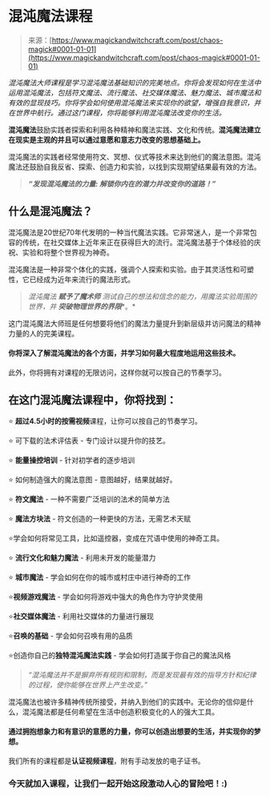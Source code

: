<!--yml

类别：未分类

日期：2024年06月12日 18:32:26

-->

# 混沌魔法课程

> 来源：[https://www.magickandwitchcraft.com/post/chaos-magick#0001-01-01](https://www.magickandwitchcraft.com/post/chaos-magick#0001-01-01)

*混沌魔法大师课程是学习混沌魔法基础知识的完美地点。你将会发现如何在生活中运用混沌魔法，包括符文魔法、流行魔法、社交媒体魔法、魅力魔法、城市魔法和有效的显现技巧。你将学会如何使用混沌魔法来实现你的欲望，增强自我意识，并在世界中航行。通过这门课程，你将能够利用混沌魔法改变你的生活。*

**混沌魔法**鼓励实践者探索和利用各种精神和魔法实践、文化和传统。**混沌魔法建立在现实是主观的并且可以通过意愿和意志力改变的思想基础上。**

混沌魔法的实践者经常使用符文、冥想、仪式等技术来达到他们的魔法意图。混沌魔法还鼓励自我反省、探索、创造力和实验，以找到实现期望结果最有效的方法。

> ***“发现混沌魔法的力量: 解锁你内在的潜力并改变你的道路！”***

## 什么是混沌魔法？

混沌魔法是20世纪70年代发明的一种当代魔法实践。它非常迷人，是一个非常包容的传统，在社交媒体上近年来正在获得巨大的流行。混沌魔法基于个体经验的庆祝、实验和将整个世界视为神奇。

混沌魔法是一种非常个体化的实践，强调个人探索和实验。由于其灵活性和可塑性，它已经成为近年来流行的魔法形式。

> *混沌魔法* ***赋予了魔术师*** *测试自己的想法和信念的能力，用魔法实验周围的世界，并* ***突破物理世界的界限****。*

这门混沌魔法大师班是任何想要将他们的魔法力量提升到新层级并访问魔法的精神力量的人的完美课程。

#### 你将深入了解混沌魔法的各个方面，并学习如何最大程度地运用这些技术。

此外，你将拥有对课程的无限访问，这样你就可以按自己的节奏学习。

## 在这门混沌魔法课程中，你将找到：

⭐ **超过4.5小时的按需视频**课程，让你可以按自己的节奏学习。

⭐ 可下载的法术评估表 - 专门设计以提升你的技艺。

⭐ **能量操控培训** - 针对初学者的逐步培训

⭐ 如何制造强大的魔法意图 - 意图越好，结果就越好。

⭐ **符文魔法** - 一种不需要广泛培训的法术的简单方法

⭐ **魔法方块法** - 符文创造的一种更快的方法，无需艺术天赋

⭐学会如何将常见工具，比如遥控器，变成在咒语中使用的神奇工具。

⭐ **流行文化和魅力魔法** - 利用未开发的能量潜力

⭐ **城市魔法** - 学会如何在你的城市或村庄中进行神奇的工作

⭐**视频游戏魔法** - 学会如何将游戏中强大的角色作为守护灵使用

⭐**社交媒体魔法** - 利用社交媒体的力量进行展现

⭐**召唤的基础** - 学会如何召唤有用的品质

⭐创造你自己的**独特混沌魔法实践** - 学会如何打造属于你自己的魔法风格

> *“混沌魔法并不是摒弃所有规则和限制，而是发现最有效的指导方针和纪律的过程，使你能够在世界上产生改变。”*

混沌魔法也被许多精神传统所接受，并纳入到他们的实践中。无论你的信仰是什么，混沌魔法都是任何希望在生活中创造积极变化的人的强大工具。

#### 通过拥抱想象力和有意识的意愿的力量，你可以创造出想要的生活，并实现你的梦想。

我们所有的课程都是**认证视频课程**，附有手动发放的电子证书。

### 今天就加入课程，让我们一起开始这段激动人心的冒险吧！:)
